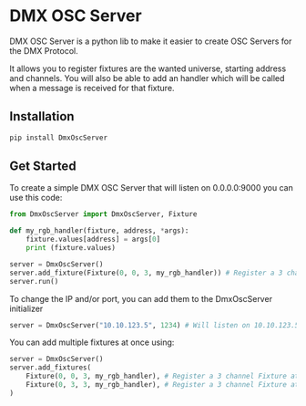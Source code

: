 # DMX OSC Server

DMX OSC Server is a python lib to make it easier to create OSC Servers for the DMX Protocol.

It allows you to register fixtures are the wanted universe, starting address and channels.
You will also be able to add an handler which will be called when a message is received for that fixture.


## Installation

```bash
pip install DmxOscServer
```

## Get Started

To create a simple DMX OSC Server that will listen on 0.0.0.0:9000 you can use this code:

```py
from DmxOscServer import DmxOscServer, Fixture

def my_rgb_handler(fixture, address, *args):
    fixture.values[address] = args[0]
    print (fixture.values)

server = DmxOscServer()
server.add_fixture(Fixture(0, 0, 3, my_rgb_handler)) # Register a 3 channel Fixture at address 0 of universe 0
server.run()
```


To change the IP and/or port, you can add them to the DmxOscServer initializer

```py
server = DmxOscServer("10.10.123.5", 1234) # Will listen on 10.10.123.5:1234
```


You can add multiple fixtures at once using:

```py
server = DmxOscServer()
server.add_fixtures(
    Fixture(0, 0, 3, my_rgb_handler), # Register a 3 channel Fixture at address 0 of universe 0
    Fixture(0, 3, 3, my_rgb_handler), # Register a 3 channel Fixture at address 3 of universe 0
)
```
